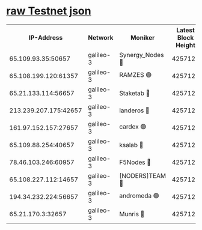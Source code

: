 [raw Testnet json](https://rpc-check.androt.stavr.tech/androt/rpcandrot_result.json)
=

<table><tr><th>IP-Address</th><th>Network</th><th>Moniker</th><th>Latest Block Height</th><th>Earliest Block Height</th><th>Catching Up</th><th>Tx Index</th><th>Voting Power</th><th>Scan Time</th></tr><tr><td>65.109.93.35:50657</td><td>galileo-3</td><td>Synergy_Nodes 🔴</td><td>4257126</td><td>0</td><td>False</td><td>on</td><td>960602</td><td>2023-12-17T00:19:22.454169703UTC</td></tr><tr><td>65.108.199.120:61357</td><td>galileo-3</td><td>RAMZES 🟢</td><td>4257123</td><td>1</td><td>False</td><td>on</td><td>0</td><td>2023-12-17T00:19:08.993955691UTC</td></tr><tr><td>65.21.133.114:56657</td><td>galileo-3</td><td>Staketab 🔴</td><td>4257126</td><td>90001</td><td>False</td><td>on</td><td>2</td><td>2023-12-17T00:19:23.408160603UTC</td></tr><tr><td>213.239.207.175:42657</td><td>galileo-3</td><td>landeros 🔴</td><td>4257121</td><td>2642001</td><td>False</td><td>on</td><td>72</td><td>2023-12-17T00:18:56.767057914UTC</td></tr><tr><td>161.97.152.157:27657</td><td>galileo-3</td><td>cardex 🟢</td><td>4257126</td><td>2945323</td><td>False</td><td>on</td><td>0</td><td>2023-12-17T00:19:22.783276800UTC</td></tr><tr><td>65.109.88.254:40657</td><td>galileo-3</td><td>ksalab 🔴</td><td>4257123</td><td>3000356</td><td>False</td><td>on</td><td>31931</td><td>2023-12-17T00:19:04.502921934UTC</td></tr><tr><td>78.46.103.246:60957</td><td>galileo-3</td><td>F5Nodes 🔴</td><td>4257126</td><td>3057001</td><td>False</td><td>off</td><td>24</td><td>2023-12-17T00:19:23.029440055UTC</td></tr><tr><td>65.108.227.112:14657</td><td>galileo-3</td><td>[NODERS]TEAM 🔴</td><td>4257121</td><td>3176323</td><td>False</td><td>on</td><td>959621</td><td>2023-12-17T00:18:57.110983383UTC</td></tr><tr><td>194.34.232.224:56657</td><td>galileo-3</td><td>andromeda 🟢</td><td>4257123</td><td>4157123</td><td>False</td><td>off</td><td>0</td><td>2023-12-17T00:19:04.073631209UTC</td></tr><tr><td>65.21.170.3:32657</td><td>galileo-3</td><td>Munris 🔴</td><td>4257124</td><td>4157124</td><td>False</td><td>off</td><td>414</td><td>2023-12-17T00:19:13.899258450UTC</td></tr></table>

